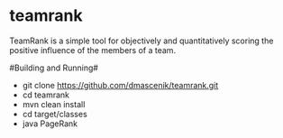 teamrank
========

TeamRank is a simple tool for objectively and quantitatively scoring the positive influence of the members of a team.

#Building and Running#
- git clone https://github.com/dmascenik/teamrank.git
- cd teamrank
- mvn clean install
- cd target/classes
- java PageRank
